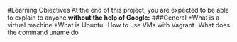 #Learning Objectives
At the end of this project, you are expected to be able to explain to anyone,**without the help of Google:**
###General
*What is a virtual machine
*What is Ubuntu
-How to use VMs with Vagrant
-What does the command uname do
